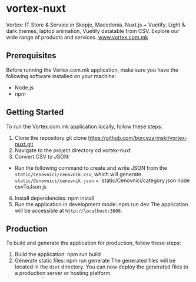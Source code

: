 # vortex-nuxt
Vortex: IT Store & Service in Skopje, Macedonia. Nuxt.js + Vuetify. Light & dark themes, laptop animation, Vuetify datatable from CSV. Explore our wide range of products and services.
www.vortex.com.mk

## Prerequisites

Before running the Vortex.com.mk application, make sure you have the following software installed on your machine:

- Node.js 
- npm

## Getting Started

To run the Vortex.com.mk application locally, follow these steps:

1. Clone the repository
git clone https://github.com/borcezarinski/vortex-nuxt.git
2. Navigate to the project directory
cd vortex-nuxt
3. Convert CSV to JSON:
- Run the following command to create and write JSON from the `static/Cenovnici/cenovnik.csv`, which will generate `static/Cenovnici/cenovnik.json` + `static/Cenovnici/category.json
  node csvToJson.js
4. Install dependencies:
npm install
5. Run the application in development mode:
npm run dev
The application will be accessible at `http://localhost:3000`.

## Production

To build and generate the application for production, follow these steps:

1. Build the application:
npm run build
2. Generate static files:
npm run generate
The generated files will be located in the `dist` directory.
You can now deploy the generated files to a production server or hosting platform.
